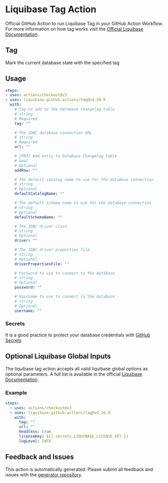 # Liquibase Tag Action
Official GitHub Action to run Liquibase Tag in your GitHub Action Workflow. For more information on how tag works visit the [Official Liquibase Documentation](https://docs.liquibase.com/commands/home.html).
## Tag
Mark the current database state with the specified tag
## Usage
```yaml
steps:
- uses: actions/checkout@v3
- uses: liquibase-github-actions/tag@v4.26.0
  with:
    # Tag to add to the database changelog table
    # string
    # Required
    tag: ""

    # The JDBC database connection URL
    # string
    # Required
    url: ""

    # [PRO] Add entry to Database Changelog table
    # bool
    # Optional
    addRow: ""

    # The default catalog name to use for the database connection
    # string
    # Optional
    defaultCatalogName: ""

    # The default schema name to use for the database connection
    # string
    # Optional
    defaultSchemaName: ""

    # The JDBC driver class
    # string
    # Optional
    driver: ""

    # The JDBC driver properties file
    # string
    # Optional
    driverPropertiesFile: ""

    # Password to use to connect to the database
    # string
    # Optional
    password: ""

    # Username to use to connect to the database
    # string
    # Optional
    username: ""

```

### Secrets
It is a good practice to protect your database credentials with [GitHub Secrets](https://docs.github.com/en/actions/security-guides/encrypted-secrets)

## Optional Liquibase Global Inputs
The liquibase tag action accepts all valid liquibase global options as optional parameters. A full list is available in the official [Liquibase Documentation](https://docs.liquibase.com/parameters/command-parameters.html).

### Example
```yaml
steps:
  - uses: actions/checkout@v3
  - uses: liquibase-github-actions/tag@v4.26.0
    with:
      tag: ""
      url: ""
      headless: true
      licenseKey: ${{ secrets.LIQUIBASE_LICENSE_KEY }}
      logLevel: INFO
```

## Feedback and Issues
This action is automatically generated. Please submit all feedback and issues with the [generator repository](https://github.com/liquibase/github-action-generator/issues).
